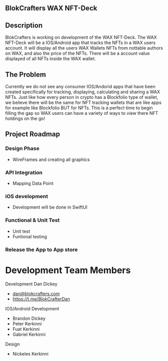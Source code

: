 ## BlokCrafters WAX NFT-Deck

## Description
BlokCrafters is working on development of the WAX NFT-Deck. The WAX NFT-Deck will be a IOS/Android app that tracks the NFTs in a WAX users account. It will display all the users WAX Wallets NFTs from nottable authors on WAX, and also the price of the NFTs. There will be a account value displayed of all NFTs inside the WAX wallet. 

## The Problem 
Currently we do not see any consumer IOS/Andorid apps that have been created specifically for tracking, displaying, calculating and sharing a WAX NFTs. Just like how every person in crypto has a Blockfolio type of wallet, we believe there will be the same for NFT tracking wallets that are like apps for example like Blockfolio BUT for NFTs. This is a perfect time to begin filling the gap so WAX users can have a variety of ways to view there NFT holdings on the go!

## Project Roadmap

### Design Phase
- WireFrames and creating all graphics

### API Integration
- Mapping Data Point

### iOS development 
- Development will be done in SwiftUI

### Functional & Unit Test
- Unit test
- Funtional testing 


### Release the App to App store

# Development Team Members
Development
Dan Dickey
- dan@blokcrafters.com
- https://t.me/BlokCrafterDan

IOS/Android Development
- Brandon Dickey
- Peter Kerkinni
- Fuat Kerkinni
- Gabriel Kerkinni

Design
- Nickeles Kerkinni 

